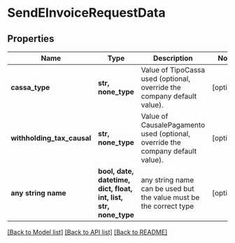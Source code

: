 # SendEInvoiceRequestData


## Properties
Name | Type | Description | Notes
------------ | ------------- | ------------- | -------------
**cassa_type** | **str, none_type** | Value of TipoCassa used (optional, override the company default value). | [optional] 
**withholding_tax_causal** | **str, none_type** | Value of CausalePagamento used (optional, override the company default value). | [optional] 
**any string name** | **bool, date, datetime, dict, float, int, list, str, none_type** | any string name can be used but the value must be the correct type | [optional]

[[Back to Model list]](../README.md#documentation-for-models) [[Back to API list]](../README.md#documentation-for-api-endpoints) [[Back to README]](../README.md)


